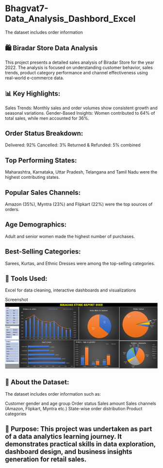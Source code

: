 # Bhagvat7-Data_Analysis_Dashbord_Excel
The dataset includes order information 

## 🛍️ Biradar Store Data Analysis
This project presents a detailed sales analysis of Biradar Store for the year 2022. The analysis is focused on understanding customer behavior, sales trends, product category performance and channel effectiveness using real-world e-commerce data.

## 📊 Key Highlights:
Sales Trends: Monthly sales and order volumes show consistent growth and seasonal variations.
Gender-Based Insights:
Women contributed to 64% of total sales, while men accounted for 36%.

## Order Status Breakdown:

Delivered: 92%
Cancelled: 3%
Returned & Refunded: 5% combined

## Top Performing States:

Maharashtra, Karnataka, Uttar Pradesh, Telangana and Tamil Nadu were the highest contributing states.

## Popular Sales Channels:

Amazon (35%), Myntra (23%) and Flipkart (22%) were the top sources of orders.

## Age Demographics:

Adult and senior women made the highest number of purchases.

## Best-Selling Categories:

Sarees, Kurtas, and Ethnic Dresses were among the top-selling categories.

## 🧰 Tools Used:
Excel for data cleaning, interactive dashboards and visualizations

Screenshot ![Dashbord](https://github.com/Bhagvat7/Bhagvat7-Data_Analysis_Dashbord_Excel/blob/main/Biradar%20store%20report%20.png)

## 📁 About the Dataset:
The dataset includes order information such as:

Customer gender and age group
Order status
Sales amount
Sales channels (Amazon, Flipkart, Myntra etc.)
State-wise order distribution
Product categories

## 📌 Purpose: This project was undertaken as part of a data analytics learning journey. It demonstrates practical skills in data exploration, dashboard design, and business insights generation for retail sales.


